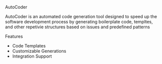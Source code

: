 AutoCoder

AutoCoder is an automated code generation tool designed to speed up the software development process by generating boilerplate code, templtes, and other repetivie structures based on issues and predefined patterns

Features
-  Code Templates
-  Customizable Generations
-  Integration Support
